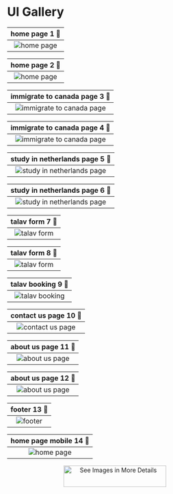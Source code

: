 # UI Gallery

|home page 1 🔽|
|:---------------:|
|![home page ](ui/home-page-1.png)|

|home page 2 🔽|
|:---------------:|
|![home page ](ui/home-page-2.png)|

|immigrate to canada page 3 🔽|
|:---------------:|
|![immigrate to canada page ](ui/immigrate-to-canada-page-3.png)|

|immigrate to canada page 4 🔽|
|:---------------:|
|![immigrate to canada page ](ui/immigrate-to-canada-page-4.png)|

|study in netherlands page 5 🔽|
|:---------------:|
|![study in netherlands page ](ui/study-in-netherlands-page-5.png)|

|study in netherlands page 6 🔽|
|:---------------:|
|![study in netherlands page ](ui/study-in-netherlands-page-6.png)|

|talav form 7 🔽|
|:---------------:|
|![talav form ](ui/talav-form-7.png)|

|talav form 8 🔽|
|:---------------:|
|![talav form ](ui/talav-form-8.png)|

|talav booking 9 🔽|
|:---------------:|
|![talav booking ](ui/talav-booking-9.png)|

|contact us page 10 🔽|
|:---------------:|
|![contact us page ](ui/contact-us-page-10.png)|

|about us page 11 🔽|
|:---------------:|
|![about us page ](ui/about-us-page-11.png)|

|about us page 12 🔽|
|:---------------:|
|![about us page ](ui/about-us-page-12.png)|

|footer 13 🔽|
|:---------------:|
|![footer ](ui/footer-13.png)|

|home page mobile 14 🔽|
|:---------------:|
|![home page ](ui/home-page-mobile-14.png)|

<p align="center">
  <a href="../docs/ui/">
    <img src="https://img.shields.io/badge/See%20Images%20in%20More%20Details-2b90d9" alt="See Images in More Details" width="240" height="50">
  </a>
</p>
